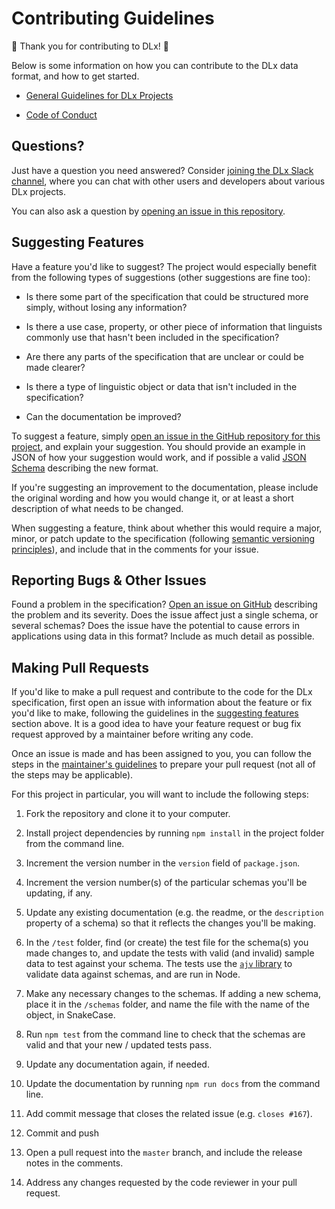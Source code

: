 # Contributing Guidelines

:star2: Thank you for contributing to DLx! :star2:

Below is some information on how you can contribute to the DLx data format, and how to get started.

* [General Guidelines for DLx Projects][1]

* [Code of Conduct][2]

## Questions?

Just have a question you need answered? Consider [joining the DLx Slack channel][3], where you can chat with other users and developers about various DLx projects.

You can also ask a question by [opening an issue in this repository][4].

## Suggesting Features

Have a feature you'd like to suggest? The project would especially benefit from the following types of suggestions (other suggestions are fine too):

- Is there some part of the specification that could be structured more simply, without losing any information?

- Is there a use case, property, or other piece of information that linguists commonly use that hasn't been included in the specification?

- Are there any parts of the specification that are unclear or could be made clearer?

- Is there a type of linguistic object or data that isn't included in the specification?

- Can the documentation be improved?

To suggest a feature, simply [open an issue in the GitHub repository for this project][4], and explain your suggestion. You should provide an example in JSON of how your suggestion would work, and if possible a valid [JSON Schema][5] describing the new format.

If you're suggesting an improvement to the documentation, please include the original wording and how you would change it, or at least a short description of what needs to be changed.

When suggesting a feature, think about whether this would require a major, minor, or patch update to the specification (following [semantic versioning principles][6]), and include that in the comments for your issue.

## Reporting Bugs & Other Issues

Found a problem in the specification? [Open an issue on GitHub][4] describing the problem and its severity. Does the issue affect just a single schema, or several schemas? Does the issue have the potential to cause errors in applications using data in this format? Include as much detail as possible.

## Making Pull Requests

If you'd like to make a pull request and contribute to the code for the DLx specification, first open an issue with information about the feature or fix you'd like to make, following the guidelines in the [suggesting features](#suggesting-features) section above. It is a good idea to have your feature request or bug fix request approved by a maintainer before writing any code.

Once an issue is made and has been assigned to you, you can follow the steps in the [maintainer's guidelines][7] to prepare your pull request (not all of the steps may be applicable).

For this project in particular, you will want to include the following steps:

1. Fork the repository and clone it to your computer.

1. Install project dependencies by running `npm install` in the project folder from the command line.

1. Increment the version number in the `version` field of `package.json`.

1. Increment the version number(s) of the particular schemas you'll be updating, if any.

1. Update any existing documentation (e.g. the readme, or the `description` property of a schema) so that it reflects the changes you'll be making.

1. In the `/test` folder, find (or create) the test file for the schema(s) you made changes to, and update the tests with valid (and invalid) sample data to test against your schema. The tests use the [`ajv` library][7] to validate data against schemas, and are run in Node.

1. Make any necessary changes to the schemas. If adding a new schema, place it in the `/schemas` folder, and name the file with the name of the object, in SnakeCase.

1. Run `npm test` from the command line to check that the schemas are valid and that your new / updated tests pass.

1. Update any documentation again, if needed.

1. Update the documentation by running `npm run docs` from the command line.

1. Add commit message that closes the related issue (e.g. `closes #167`).

1. Commit and push

1. Open a pull request into the `master` branch, and include the release notes in the comments.

1. Address any changes requested by the code reviewer in your pull request.

[1]: https://github.com/digitallinguistics/digitallinguistics.github.io/blob/master/CONTRIBUTING.md
[2]: https://github.com/digitallinguistics/digitallinguistics.github.io/blob/master/CODE_OF_CONDUCT.md
[3]: https://slack.digitallinguistics.io/
[4]: https://github.com/digitallinguistics/spec/issues/
[5]: http://json-schema.org/
[6]: http://semver.org/
[7]: https://www.npmjs.com/package/ajv
